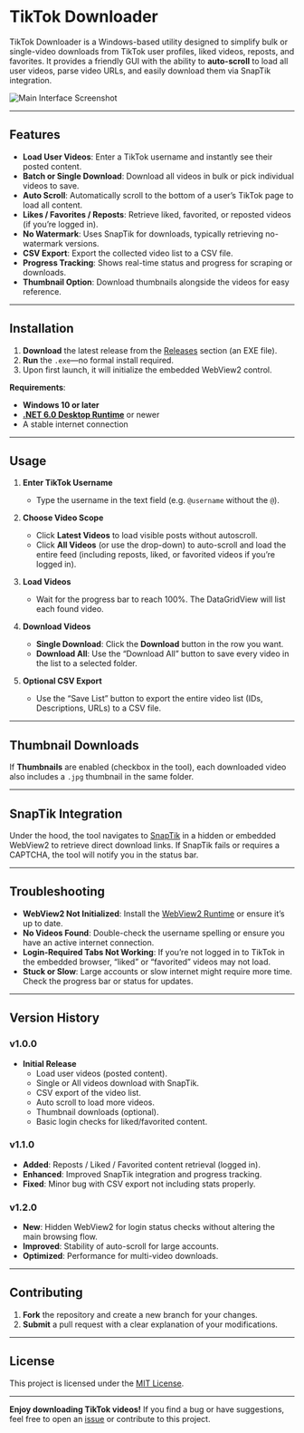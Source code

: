 # TikTok Downloader

TikTok Downloader is a Windows-based utility designed to simplify bulk or single-video downloads from TikTok user profiles, liked videos, reposts, and favorites. It provides a friendly GUI with the ability to **auto-scroll** to load all user videos, parse video URLs, and easily download them via SnapTik integration.

![Main Interface Screenshot](./screenshots/main-interface.png)

---

## Features

- **Load User Videos**: Enter a TikTok username and instantly see their posted content.
- **Batch or Single Download**: Download all videos in bulk or pick individual videos to save.
- **Auto Scroll**: Automatically scroll to the bottom of a user’s TikTok page to load all content.
- **Likes / Favorites / Reposts**: Retrieve liked, favorited, or reposted videos (if you’re logged in).
- **No Watermark**: Uses SnapTik for downloads, typically retrieving no-watermark versions.
- **CSV Export**: Export the collected video list to a CSV file.
- **Progress Tracking**: Shows real-time status and progress for scraping or downloads.
- **Thumbnail Option**: Download thumbnails alongside the videos for easy reference.

---

## Installation

1. **Download** the latest release from the [Releases](./releases) section (an EXE file).
2. **Run** the `.exe`—no formal install required.
3. Upon first launch, it will initialize the embedded WebView2 control.

**Requirements**:
- **Windows 10 or later**  
- [**.NET 6.0 Desktop Runtime**](https://dotnet.microsoft.com/en-us/download) or newer  
- A stable internet connection

---

## Usage

1. **Enter TikTok Username**  
   - Type the username in the text field (e.g. `@username` without the `@`).

2. **Choose Video Scope**  
   - Click **Latest Videos** to load visible posts without autoscroll.  
   - Click **All Videos** (or use the drop-down) to auto-scroll and load the entire feed (including reposts, liked, or favorited videos if you’re logged in).

3. **Load Videos**  
   - Wait for the progress bar to reach 100%. The DataGridView will list each found video.

4. **Download Videos**  
   - **Single Download**: Click the **Download** button in the row you want.  
   - **Download All**: Use the “Download All” button to save every video in the list to a selected folder.

5. **Optional CSV Export**  
   - Use the “Save List” button to export the entire video list (IDs, Descriptions, URLs) to a CSV file.

---

## Thumbnail Downloads

If **Thumbnails** are enabled (checkbox in the tool), each downloaded video also includes a `.jpg` thumbnail in the same folder.

---

## SnapTik Integration

Under the hood, the tool navigates to [SnapTik](https://snaptik.app) in a hidden or embedded WebView2 to retrieve direct download links. If SnapTik fails or requires a CAPTCHA, the tool will notify you in the status bar.

---

## Troubleshooting

- **WebView2 Not Initialized**: Install the [WebView2 Runtime](https://developer.microsoft.com/en-us/microsoft-edge/webview2/) or ensure it’s up to date.
- **No Videos Found**: Double-check the username spelling or ensure you have an active internet connection.
- **Login-Required Tabs Not Working**: If you’re not logged in to TikTok in the embedded browser, “liked” or “favorited” videos may not load.
- **Stuck or Slow**: Large accounts or slow internet might require more time. Check the progress bar or status for updates.

---

## Version History

### v1.0.0
- **Initial Release**
  - Load user videos (posted content).
  - Single or All videos download with SnapTik.
  - CSV export of the video list.
  - Auto scroll to load more videos.
  - Thumbnail downloads (optional).
  - Basic login checks for liked/favorited content.

### v1.1.0
- **Added**: Reposts / Liked / Favorited content retrieval (logged in).
- **Enhanced**: Improved SnapTik integration and progress tracking.
- **Fixed**: Minor bug with CSV export not including stats properly.

### v1.2.0
- **New**: Hidden WebView2 for login status checks without altering the main browsing flow.
- **Improved**: Stability of auto-scroll for large accounts.
- **Optimized**: Performance for multi-video downloads.

---

## Contributing

1. **Fork** the repository and create a new branch for your changes.
2. **Submit** a pull request with a clear explanation of your modifications.

---

## License

This project is licensed under the [MIT License](./LICENSE).

---

**Enjoy downloading TikTok videos!** If you find a bug or have suggestions, feel free to open an [issue](./issues) or contribute to this project.
